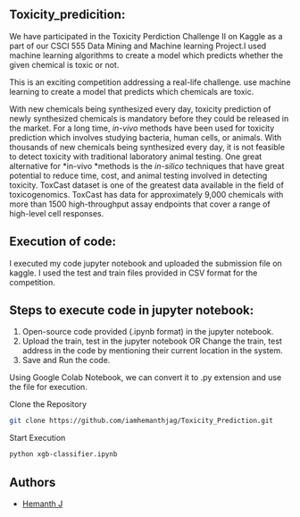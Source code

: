 ## Toxicity_predicition:
We have participated in the Toxicity Perdiction Challenge II on Kaggle as a part of our CSCI 555 Data Mining and Machine learning Project.I used machine learning algorithms to create a model which predicts whether the given chemical is toxic or not. 

This is an exciting competition addressing a real-life challenge. use machine learning to create a model that predicts which chemicals are toxic.


With new chemicals being synthesized every day, toxicity prediction of newly synthesized chemicals is mandatory before they could be released in the market. For a long time, *in-vivo* methods have been used for toxicity prediction which involves studying bacteria, human cells, or animals. With thousands of new chemicals being synthesized every day, it is not feasible to detect toxicity with traditional laboratory animal testing. One great alternative for *in-vivo *methods is the *in-silico* techniques that have great potential to reduce time, cost, and animal testing involved in detecting toxicity. ToxCast dataset is one of the greatest data available in the field of toxicogenomics. ToxCast has data for approximately 9,000 chemicals with more than 1500 high-throughput assay endpoints that cover a range of high-level cell responses.


## Execution of code: 
I executed my code jupyter notebook and uploaded the submission file on kaggle. I used the test and train files provided in CSV format for the competition.

## Steps to execute code in jupyter notebook: 
1. Open-source code provided (.ipynb format) in the jupyter notebook. 
2. Upload the train, test in the jupyter notebook OR Change the train, test address in the code by mentioning their current location in the system. 
3. Save and Run the code. 
 
Using Google Colab Notebook, we can convert it to .py extension and use the file for execution. 

Clone the Repository
```bash
git clone https://github.com/iamhemanthjag/Toxicity_Prediction.git
```
Start Execution

``` bash
python xgb-classifier.ipynb
```



## Authors


- [Hemanth J](x2020gtl@stfx.ca)
